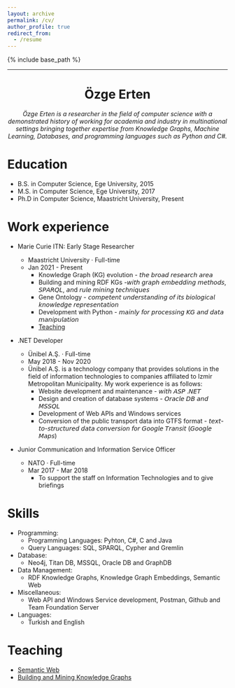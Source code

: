 ```yaml
---
layout: archive
permalink: /cv/
author_profile: true
redirect_from:
  - /resume
---
```


{% include base_path %}

---
<div style="text-align: center;">
<h1>Özge Erten</h1>
<em><p>Özge Erten is a researcher in the field of computer science with a demonstrated history of working for academia and industry in multinational settings bringing together expertise from Knowledge Graphs, Machine Learning, Databases, and programming languages such as Python and C#.</p></em>
</div>

Education
======
* B.S. in Computer Science, Ege University, 2015
* M.S. in Computer Science, Ege University, 2017
* Ph.D in Computer Science, Maastricht University, Present

Work experience
======
* Marie Curie ITN: Early Stage Researcher 
  * Maastricht University · Full-time
  * Jan 2021 - Present 
    * Knowledge Graph (KG) evolution - 𝘵𝘩𝘦 𝘣𝘳𝘰𝘢𝘥 𝘳𝘦𝘴𝘦𝘢𝘳𝘤𝘩 𝘢𝘳𝘦𝘢
    * Building and mining RDF KGs -𝘸𝘪𝘵𝘩 𝘨𝘳𝘢𝘱𝘩 𝘦𝘮𝘣𝘦𝘥𝘥𝘪𝘯𝘨 𝘮𝘦𝘵𝘩𝘰𝘥𝘴, 𝘚𝘗𝘈𝘙𝘘𝘓, 𝘢𝘯d 𝘳𝘶𝘭𝘦 𝘮𝘪𝘯𝘪𝘯𝘨 𝘵𝘦𝘤𝘩𝘯𝘪𝘲𝘶𝘦𝘴
    * Gene Ontology - 𝘤𝘰𝘮𝘱𝘦𝘵𝘦𝘯𝘵 𝘶𝘯𝘥𝘦𝘳𝘴𝘵𝘢𝘯𝘥𝘪𝘯𝘨 𝘰𝘧 𝘪𝘵𝘴 𝘣𝘪𝘰𝘭𝘰𝘨𝘪𝘤𝘢𝘭 𝘬𝘯𝘰𝘸𝘭𝘦𝘥𝘨𝘦 𝘳𝘦𝘱𝘳𝘦𝘴𝘦𝘯𝘵𝘢𝘵𝘪𝘰𝘯 
    * Development with Python - 𝘮𝘢𝘪𝘯𝘭𝘺 𝘧𝘰𝘳 𝘱𝘳𝘰𝘤𝘦𝘴𝘴𝘪𝘯𝘨 𝘒𝘎 𝘢𝘯𝘥 𝘥𝘢𝘵𝘢 𝘮𝘢𝘯𝘪𝘱𝘶𝘭𝘢𝘵𝘪𝘰𝘯
    * [Teaching](/teaching/) 

* .NET Developer
  * Ünibel A.Ş. · Full-time
  * May 2018 - Nov 2020 
  * Ünibel A.Ş. is a technology company that provides solutions in the field of information technologies to companies affiliated to Izmir Metropolitan Municipality. My work experience is as follows:
    * Website development and maintenance - 𝘸𝘪𝘵𝘩 𝘈𝘚𝘗 .𝘕𝘌𝘛
    * Design and creation of database systems - 𝘖𝘳𝘢𝘤𝘭𝘦 𝘋𝘉 𝘢𝘯𝘥 𝘔𝘚𝘚𝘘𝘓 
    * Development of Web APIs and Windows services
    * Conversion of the public transport data into GTFS format - 𝘵𝘦𝘹𝘵-𝘵𝘰-𝘴𝘵𝘳𝘶𝘤𝘵𝘶𝘳𝘦𝘥 𝘥𝘢𝘵𝘢 𝘤𝘰𝘯𝘷𝘦𝘳𝘴𝘪𝘰𝘯 𝘧𝘰𝘳 𝘎𝘰𝘰𝘨𝘭𝘦 𝘛𝘳𝘢𝘯𝘴𝘪𝘵 (𝘎𝘰𝘰𝘨𝘭𝘦 𝘔𝘢𝘱𝘴)

* Junior Communication and Information Service Officer
  * NATO · Full-time
  * Mar 2017 - Mar 2018 
    * To support the staff on Information Technologies and to give briefings
  
Skills
======
* Programming: 
  * Programming Languages: Pyhton, C#, C and Java
  * Query Languages: SQL, SPARQL, Cypher and Gremlin
* Database: 
  * Neo4j, Titan DB, MSSQL, Oracle DB and GraphDB
* Data Management: 
  * RDF Knowledge Graphs, Knowledge Graph Embeddings, Semantic Web
* Miscellaneous:
  * Web API and Windows Service development, Postman, Github and Team Foundation Server
* Languages: 
  * Turkish and English

Teaching
======
* [Semantic Web](/teaching/2021-teaching-1)
* [Building and Mining Knowledge Graphs](/teaching/2022-teaching-1)
  

